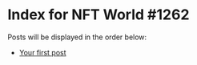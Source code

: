 # Index for NFT World #1262
Posts will be displayed in the order below:

- [Your first post](./001-first.md)

